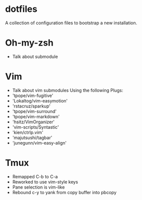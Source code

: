dotfiles
========
A collection of configuration files to bootstrap a new installation.

Oh-my-zsh
========
* Talk about submodule

Vim
========
* Talk about vim submodules
Using the following Plugs:
*  'tpope/vim-fugitive'
*  'Lokaltog/vim-easymotion'
*  'rstacruz/sparkup'
*  'tpope/vim-surround'
*  'tpope/vim-markdown'
*  'hsitz/VimOrganizer'
*  'vim-scripts/Syntastic'
*  'kien/ctrlp.vim'
*  'majutsushi/tagbar'
*  'junegunn/vim-easy-align'



Tmux
========
* Remapped C-b to C-a
* Reworked to use vim-style keys
* Pane selection is vim-like
* Rebound c-y to yank from copy buffer into pbcopy

